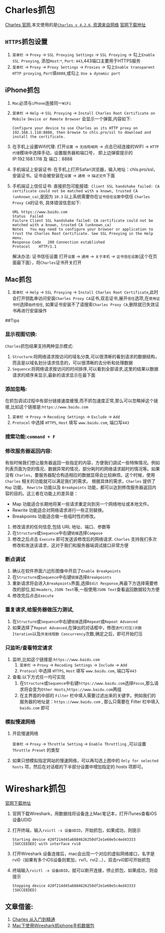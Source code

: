 # Charles抓包

[Charles 官网](https://www.charlesproxy.com),本文使用的是[`Charles v 4.2.6`, 资源来自网络](https://www.waitsun.com/charles-4-2-6.html) [官网下载地址](https://link.jianshu.com/?t=https://www.charlesproxy.com/download/)

## `HTTPS`抓包设置
 1. `菜单栏` -> `Proxy` -> `SSL Proxying Settings` -> `SSL Proxying` -> 勾上`Enable SSL Proxying`, 添加`Host`:`*`, `Port`: `443`,443端口主要用于HTTPS服务
 2. `菜单栏` -> `Proxy` -> `Proxy Settings` -> `Proxies` -> 勾上`Enable transparent HTTP proxying`, `Port`填`8888`,或勾上 `Use a dynamic port`
 
## iPhone抓包

1. `Mac`必须与`iPhone`连接同一`WiFi`
2. `菜单栏` -> `Help` -> `SSL Proxying` -> `Install Charles Root Certificate on Mobile Device or Remote Browser` 会显示一个弹窗,内容如下:

    ```
    Configure your device to use Charles as its HTTP proxy on 192.168.1.118:8888, then browse to chls.pro/ssl to download and install the certificate.
    ```
3. 在手机上设置Wifi代理:
    打开`设置` -> `无线局域网` -> 点击已经连接的WIFI -> `HTTP 代理`模块中选择手动，设置服务器和端口号， 即上边弹窗提示的IP:192.168.1.118 及 端口：8888
4. 手机端证上安装证书:
    在手机上打开Safari浏览器，输入地址：chls.pro/ssl， 安装证书。证书会被安装在`设置` -> `通用` -> `描述文件`下面
5. 手机端证上信任证书:
    直接抓包可能报错:` Client SSL handshake failed: CA certificate could not be matched with a known, trusted CA (unknown_ca)`,是因为 `10.3` 以上系统需要你在`证书信任设置`中信任 `Charles Proxy CA`的证书, 具体错误信息如下:

    ```
    URL https://www.baidu.com
    Status  Failed
    Failure Client SSL handshake failed: CA certificate could not be matched with a known, trusted CA (unknown_ca)
    Notes   You may need to configure your browser or application to trust the Charles Root Certificate. See SSL Proxying in the Help menu.
    Response Code   200 Connection established
    Protocol    HTTP/1.1
    ```
    解决办法: 证书信任设置
    打开`设置` -> `通用` -> `关于本机` -> `证书信任设置`(这个在页面最下面），将`Charles`证书开关打开

## Mac抓包
1. `菜单栏` -> `Help` -> `SSL Proxying` -> `Install Charles Root Certificate`,此时会打开钥匙串访问安装`Charles Proxy CA`证书,双击证书,展开`信任`选项,在`使用证书时`选择`始终信任`, 如果证书安装不了请搜索`Charles Proxy CA`,删除就已失效证书再进行安装操作

##Tips
### 显示视图切换:

`Charles`抓包结果支持两种显示模式:

1. `Structure`:将网络请求按访问的域名分类,可以很清晰的看到请求的数据结构，而且是以域名划分请求信息的，可以很清晰的去分析和处理数据
2. `Sequence`:将网络请求按访问的时间排序,可以看到全部请求,这里的结果以数据请求的顺序来显示,最新的请求显示在最下面
    
### 添加忽略:
在抓包调试过程中有部分链接速度缓慢,而不抓包速度正常,那么可以忽略掉这个链接,比如这个链接是:`https://www.baidu.com`

1. `菜单栏` -> `Proxy` -> `Recoding Settings` -> `Exclude` -> `Add`
2. `Protocol` 中选择 `HTTPS`, `Host` 填写 `www.baidu.com`, 端口写`443`
    
### 搜索功能:`command + F`

### 修改服务器返回内容:

有些时候我们想让服务器返回一些指定的内容，方便我们调试一些特殊情况。例如列表页面为空的情况，数据异常的情况，部分耗时的网络请求超时的情况等。如果没有 `Charles`，要服务器配合构造相应的数据显得会比较麻烦。这个时候，使用 `Charles` 相关的功能就可以满足我们的需求。
根据具体的需求，`Charles` 提供了 `Map` 功能、 `Rewrite` 功能以及 `Breakpoints` 功能，都可以达到修改服务器返回内容的目的。这三者在功能上的差异是：

* Map 功能适合长期地将某一些请求重定向到另一个网络地址或本地文件。
* Rewrite 功能适合对网络请求进行一些正则替换。
* Breakpoints 功能适合做一些临时性的修改。

1. 修改请求的任何信息,包括 URL 地址、端口、参数等
1. 在`Structure`或`Sequence`中右键`链接`选择`Compose`
2. 修改之后点击 `Execute` 即可发送该修改后的网络请求. `Charles` 支持我们多次修改和发送该请求，这对于我们和服务器端调试接口非常方便
        
### 断点调试
1. 确认在软件界面六边形图像中开启了`Enable Breakpoints`
2. 在`Structure`或`Sequence`中右键`链接`选择`Breakpoints`
3. 重新请求将会进入`Breakpoints`界面,选择`Edit Response`,再最下方选择需要修改的部位,如:`Headers`, `JSON Text`等,一般使用`JSON Text`查看返回数据较为方便
4. 修改完后点击`Execute`

### 重复请求,给服务器做压力测试,
1. 在`Structure`或`Sequence`中右键`链接`选择`Repeat`或`Repeat Advanced`
2. 如果选择了`Repeat Advanced`,在弹出的对话框中，修改`迭代(打压)次数 Iteration`以及`并发线程数 Concurrency`次数,确定之后，即可开始打压
    
### 只监听/查看特定请求
1. 监听,比如这个链接是:`https://www.baidu.com`
    1. `菜单栏` -> `Proxy` -> `Recoding Settings` -> `Include` -> `Add`
    2.  `Protocol` 中选择 `HTTPS`, `Host` 填写 `www.baidu.com`, 端口写`443`
2. 查看:以下方式任一均可实现
    1. 在`Structure`或`Sequence`中右键`https://www.baidu.com`选择`Focus`,那么请求将会变为`Other Hosts`,`https://www.baidu.com`两组
    2. 在主界面的中部的 `Filter` 栏中填入需要过滤出来的关键字。例如我们的服务器的地址是：`https://www.baidu.com` , 那么只需要在 Filter 栏中填入 `baidu.com` 即可
    
### 模拟慢速网络
1. 开启慢速网络
    
    `菜单栏` -> `Proxy` -> `Throttle Setting` -> `Enable Throttling` ,可以设置 `Throttle Preset` 的类型
2. 如果只想模拟指定网站的慢速网络，可以再勾选上图中的 `Only for selected hosts` 项，然后在对话框的下半部分设置中增加指定的 hosts 项即可。


# Wireshark抓包

[官网下载地址](https://www.wireshark.org/download.html)

1. 官网下载Wireshark，用数据线将设备连上Mac笔记本，打开iTunes查看iOS设备UDID
2. 打开终端，输入`rvictl -s 设备UDID`，开始抓包，如果成功，则提示

    ```
    Starting device 420f214d45a6884626250df2e1e60e5c4ed43333 [SUCCEEDED] with interface rvi0
    ```
    
3. 打开Wireshark 设备连接后，mac会出现一个对应的虚拟网络接口，名字是rvi0（如果有多个iOS设备则累加，rvi1，rvi2…），双击rvi0即可开始抓包
4. 终端输入`rvictl -x 设备UDID`，就可以断开连接，停止抓包，如果成功，则会提示

    ```
    Stopping device 420f214d45a6884626250df2e1e60e5c4ed43333 [SUCCEEDED]
    ```



## 文章借鉴:

1. [Charles 从入门到精通](http://blog.devtang.com/2015/11/14/charles-introduction/)
2. [Mac下使用Wireshark抓iphone手机数据包](https://blog.csdn.net/yulianlin/article/details/79095413)